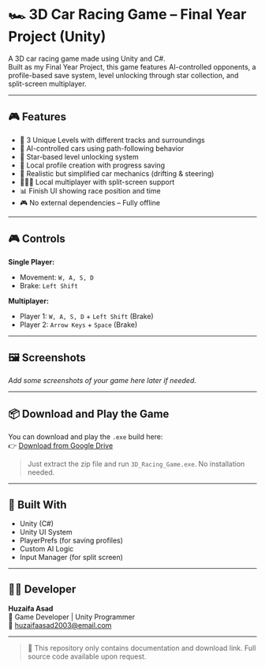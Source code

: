 # 🏎️ 3D Car Racing Game – Final Year Project (Unity)

A 3D car racing game made using Unity and C#.  
Built as my Final Year Project, this game features AI-controlled opponents, a profile-based save system, level unlocking through star collection, and split-screen multiplayer.

---

## 🎮 Features

- 🎯 3 Unique Levels with different tracks and surroundings
- 🤖 AI-controlled cars using path-following behavior
- 🌟 Star-based level unlocking system
- 👤 Local profile creation with progress saving
- 🧠 Realistic but simplified car mechanics (drifting & steering)
- 🧑‍🤝‍🧑 Local multiplayer with split-screen support
- 📊 Finish UI showing race position and time
- 🎮 No external dependencies – Fully offline

---

## 🎮 Controls

**Single Player:**
- Movement: `W, A, S, D`
- Brake: `Left Shift`

**Multiplayer:**
- Player 1: `W, A, S, D` + `Left Shift` (Brake)
- Player 2: `Arrow Keys` + `Space` (Brake)

---

## 🖼️ Screenshots

_Add some screenshots of your game here later if needed._

---

## 📦 Download and Play the Game

You can download and play the `.exe` build here:  
👉 [Download from Google Drive]([https://your-drive-link-here](https://drive.google.com/file/d/1jnwMIaLlQ-UCpHOa8liLM614qF2uaAOO/view?usp=sharing))

> Just extract the zip file and run `3D_Racing_Game.exe`. No installation needed.

---

## 🧠 Built With

- Unity (C#)
- Unity UI System
- PlayerPrefs (for saving profiles)
- Custom AI Logic
- Input Manager (for split screen)

---

## 👨‍💻 Developer

**Huzaifa Asad**  
💼 Game Developer | Unity Programmer  
📧 huzaifaasad2003@email.com  


---

> 📝 This repository only contains documentation and download link. Full source code available upon request.
